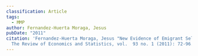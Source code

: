 ```yaml
---
classification: Article
tags:
  - MMP
author: Fernandez-Huerta Moraga, Jesus
pubDate: "2011"
citation: 'Fernandez-Huerta Moraga, Jesus "New Evidence of Emigrant Selection."
  The Review of Economics and Statistics, vol.  93 no. 1 (2011): 72-96.'
---
```

